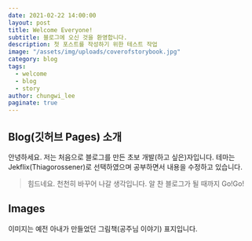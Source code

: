 ```yaml
---
date: 2021-02-22 14:00:00
layout: post
title: Welcome Everyone!
subtitle: 블로그에 오신 것을 환영합니다.
description: 첫 포스트를 작성하기 위한 테스트 작업
image: "/assets/img/uploads/coverofstorybook.jpg"
category: blog
tags:
  - welcome
  - blog
  - story
author: chungwi_lee
paginate: true
---
```


## Blog(깃허브 Pages) 소개

안녕하세요. 저는 처음으로 블로그를 만든 초보 개발(하고 싶은)자입니다.
테마는 Jekflix(Thiagorossener)로 선택하였으며 공부하면서 내용을 수정하고 있습니다. 

> 힘드네요. 천천히 바꾸어 나갈 생각입니다. 알 찬 블로그가 될 때까지 Go!Go!

## Images

이미지는 예전 아내가 만들었던 그림책(공주님 이야기) 표지입니다.




